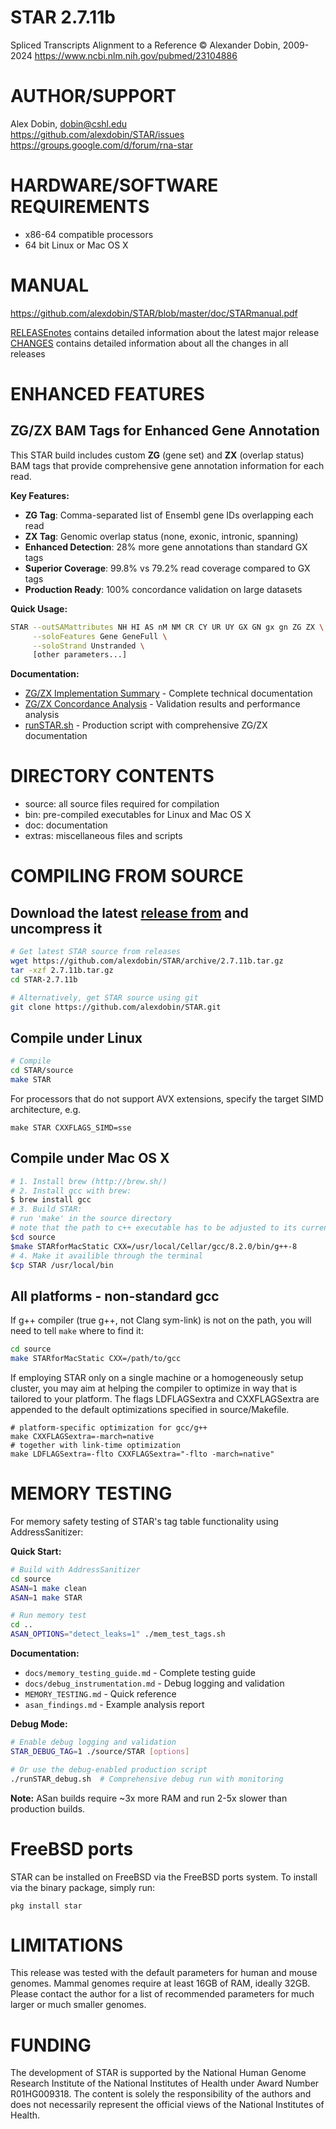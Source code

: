 STAR 2.7.11b
==========
Spliced Transcripts Alignment to a Reference
© Alexander Dobin, 2009-2024
https://www.ncbi.nlm.nih.gov/pubmed/23104886

AUTHOR/SUPPORT
==============
Alex Dobin, dobin@cshl.edu </br>
https://github.com/alexdobin/STAR/issues </br>
https://groups.google.com/d/forum/rna-star

HARDWARE/SOFTWARE REQUIREMENTS
==============================
  * x86-64 compatible processors
  * 64 bit Linux or Mac OS X

MANUAL
======
https://github.com/alexdobin/STAR/blob/master/doc/STARmanual.pdf

[RELEASEnotes](https://github.com/alexdobin/STAR/blob/master/RELEASEnotes.md) contains detailed information about the latest major release
[CHANGES](https://github.com/alexdobin/STAR/blob/master/CHANGES.md) contains detailed information about all the changes in all releases

ENHANCED FEATURES
=================

ZG/ZX BAM Tags for Enhanced Gene Annotation
--------------------------------------------
This STAR build includes custom **ZG** (gene set) and **ZX** (overlap status) BAM tags that provide comprehensive gene annotation information for each read.

**Key Features:**
- **ZG Tag**: Comma-separated list of Ensembl gene IDs overlapping each read
- **ZX Tag**: Genomic overlap status (none, exonic, intronic, spanning)  
- **Enhanced Detection**: 28% more gene annotations than standard GX tags
- **Superior Coverage**: 99.8% vs 79.2% read coverage compared to GX tags
- **Production Ready**: 100% concordance validation on large datasets

**Quick Usage:**
```bash
STAR --outSAMattributes NH HI AS nM NM CR CY UR UY GX GN gx gn ZG ZX \
     --soloFeatures Gene GeneFull \
     --soloStrand Unstranded \
     [other parameters...]
```

**Documentation:**
- [ZG/ZX Implementation Summary](docs/ZG_ZX_Implementation_Summary.md) - Complete technical documentation
- [ZG/ZX Concordance Analysis](docs/ZG_ZX_Concordance_Analysis.md) - Validation results and performance analysis
- [runSTAR.sh](runSTAR.sh) - Production script with comprehensive ZG/ZX documentation

DIRECTORY CONTENTS
==================
  * source: all source files required for compilation
  * bin: pre-compiled executables for Linux and Mac OS X
  * doc: documentation
  * extras: miscellaneous files and scripts

COMPILING FROM SOURCE
=====================

Download the latest [release from](https://github.com/alexdobin/STAR/releases) and uncompress it
--------------------------------------------------------

```bash
# Get latest STAR source from releases
wget https://github.com/alexdobin/STAR/archive/2.7.11b.tar.gz
tar -xzf 2.7.11b.tar.gz
cd STAR-2.7.11b

# Alternatively, get STAR source using git
git clone https://github.com/alexdobin/STAR.git
```

Compile under Linux
-------------------

```bash
# Compile
cd STAR/source
make STAR
```
For processors that do not support AVX extensions, specify the target SIMD architecture, e.g.
```
make STAR CXXFLAGS_SIMD=sse
```


Compile under Mac OS X
----------------------

```bash
# 1. Install brew (http://brew.sh/)
# 2. Install gcc with brew:
$ brew install gcc
# 3. Build STAR:
# run 'make' in the source directory
# note that the path to c++ executable has to be adjusted to its current version
$cd source
$make STARforMacStatic CXX=/usr/local/Cellar/gcc/8.2.0/bin/g++-8
# 4. Make it availible through the terminal
$cp STAR /usr/local/bin
```

All platforms - non-standard gcc
--------------------------------

If g++ compiler (true g++, not Clang sym-link) is not on the path, you will need to tell `make` where to find it:
```bash
cd source
make STARforMacStatic CXX=/path/to/gcc
```

If employing STAR only on a single machine or a homogeneously setup cluster, you may aim at helping the compiler to optimize in way that is tailored to your platform. The flags LDFLAGSextra and CXXFLAGSextra are appended to the default optimizations specified in source/Makefile.
```
# platform-specific optimization for gcc/g++
make CXXFLAGSextra=-march=native
# together with link-time optimization
make LDFLAGSextra=-flto CXXFLAGSextra="-flto -march=native"
```

MEMORY TESTING
===============

For memory safety testing of STAR's tag table functionality using AddressSanitizer:

**Quick Start:**
```bash
# Build with AddressSanitizer
cd source
ASAN=1 make clean
ASAN=1 make STAR

# Run memory test
cd ..
ASAN_OPTIONS="detect_leaks=1" ./mem_test_tags.sh
```

**Documentation:**
- `docs/memory_testing_guide.md` - Complete testing guide
- `docs/debug_instrumentation.md` - Debug logging and validation
- `MEMORY_TESTING.md` - Quick reference
- `asan_findings.md` - Example analysis report

**Debug Mode:**
```bash
# Enable debug logging and validation
STAR_DEBUG_TAG=1 ./source/STAR [options]

# Or use the debug-enabled production script
./runSTAR_debug.sh  # Comprehensive debug run with monitoring
```

**Note:** ASan builds require ~3x more RAM and run 2-5x slower than production builds.

FreeBSD ports
=============

STAR can be installed on FreeBSD via the FreeBSD ports system.
To install via the binary package, simply run:
```
pkg install star
```

LIMITATIONS
===========
This release was tested with the default parameters for human and mouse genomes.
Mammal genomes require at least 16GB of RAM, ideally 32GB.
Please contact the author for a list of recommended parameters for much larger or much smaller genomes.


FUNDING
=======
The development of STAR is supported by the National Human Genome Research Institute of
the National Institutes of Health under Award Number R01HG009318.
The content is solely the responsibility of the authors and does not necessarily represent the official views of the National Institutes of Health.
